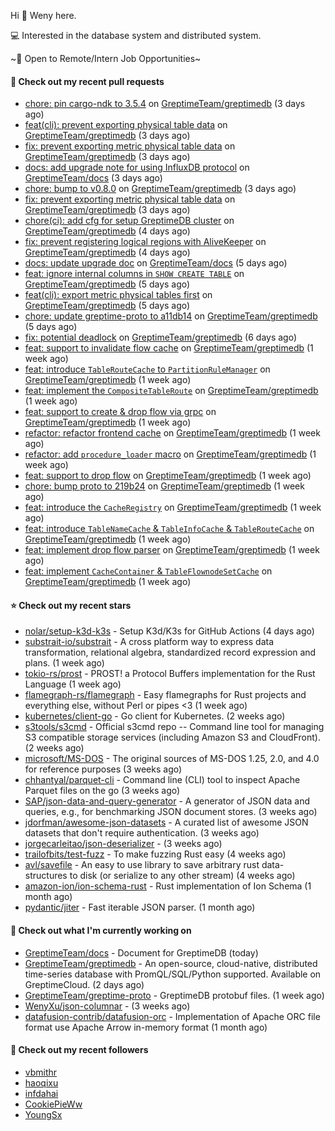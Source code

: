 Hi 👋 Weny here.

💻 Interested in the database system and distributed system.

~🍺 Open to Remote/Intern Job Opportunities~

#### 🔨 Check out my recent pull requests

- [chore: pin cargo-ndk to 3.5.4](https://github.com/GreptimeTeam/greptimedb/pull/3979) on [GreptimeTeam/greptimedb](https://github.com/GreptimeTeam/greptimedb) (3 days ago)
- [feat(cli): prevent exporting physical table data](https://github.com/GreptimeTeam/greptimedb/pull/3978) on [GreptimeTeam/greptimedb](https://github.com/GreptimeTeam/greptimedb) (3 days ago)
- [fix: prevent exporting metric physical table data](https://github.com/GreptimeTeam/greptimedb/pull/3975) on [GreptimeTeam/greptimedb](https://github.com/GreptimeTeam/greptimedb) (3 days ago)
- [docs: add upgrade note for using InfluxDB protocol](https://github.com/GreptimeTeam/docs/pull/963) on [GreptimeTeam/docs](https://github.com/GreptimeTeam/docs) (3 days ago)
- [chore: bump to v0.8.0](https://github.com/GreptimeTeam/greptimedb/pull/3971) on [GreptimeTeam/greptimedb](https://github.com/GreptimeTeam/greptimedb) (3 days ago)
- [fix: prevent exporting metric physical table data](https://github.com/GreptimeTeam/greptimedb/pull/3970) on [GreptimeTeam/greptimedb](https://github.com/GreptimeTeam/greptimedb) (3 days ago)
- [chore(ci): add cfg for setup GreptimeDB cluster](https://github.com/GreptimeTeam/greptimedb/pull/3967) on [GreptimeTeam/greptimedb](https://github.com/GreptimeTeam/greptimedb) (4 days ago)
- [fix: prevent registering logical regions with AliveKeeper](https://github.com/GreptimeTeam/greptimedb/pull/3965) on [GreptimeTeam/greptimedb](https://github.com/GreptimeTeam/greptimedb) (4 days ago)
- [docs: update upgrade doc](https://github.com/GreptimeTeam/docs/pull/958) on [GreptimeTeam/docs](https://github.com/GreptimeTeam/docs) (5 days ago)
- [feat: ignore internal columns in `SHOW CREATE TABLE`](https://github.com/GreptimeTeam/greptimedb/pull/3950) on [GreptimeTeam/greptimedb](https://github.com/GreptimeTeam/greptimedb) (5 days ago)
- [feat(cli): export metric physical tables first](https://github.com/GreptimeTeam/greptimedb/pull/3949) on [GreptimeTeam/greptimedb](https://github.com/GreptimeTeam/greptimedb) (5 days ago)
- [chore: update greptime-proto to a11db14](https://github.com/GreptimeTeam/greptimedb/pull/3942) on [GreptimeTeam/greptimedb](https://github.com/GreptimeTeam/greptimedb) (5 days ago)
- [fix: potential deadlock](https://github.com/GreptimeTeam/greptimedb/pull/3930) on [GreptimeTeam/greptimedb](https://github.com/GreptimeTeam/greptimedb) (6 days ago)
- [feat: support to invalidate flow cache](https://github.com/GreptimeTeam/greptimedb/pull/3926) on [GreptimeTeam/greptimedb](https://github.com/GreptimeTeam/greptimedb) (1 week ago)
- [feat: introduce `TableRouteCache` to `PartitionRuleManager`](https://github.com/GreptimeTeam/greptimedb/pull/3922) on [GreptimeTeam/greptimedb](https://github.com/GreptimeTeam/greptimedb) (1 week ago)
- [feat: implement the `CompositeTableRoute`](https://github.com/GreptimeTeam/greptimedb/pull/3918) on [GreptimeTeam/greptimedb](https://github.com/GreptimeTeam/greptimedb) (1 week ago)
- [feat: support to create &amp; drop flow via grpc](https://github.com/GreptimeTeam/greptimedb/pull/3915) on [GreptimeTeam/greptimedb](https://github.com/GreptimeTeam/greptimedb) (1 week ago)
- [refactor: refactor frontend cache](https://github.com/GreptimeTeam/greptimedb/pull/3912) on [GreptimeTeam/greptimedb](https://github.com/GreptimeTeam/greptimedb) (1 week ago)
- [refactor: add `procedure_loader` macro](https://github.com/GreptimeTeam/greptimedb/pull/3906) on [GreptimeTeam/greptimedb](https://github.com/GreptimeTeam/greptimedb) (1 week ago)
- [feat: support to drop flow](https://github.com/GreptimeTeam/greptimedb/pull/3900) on [GreptimeTeam/greptimedb](https://github.com/GreptimeTeam/greptimedb) (1 week ago)
- [chore: bump proto to 219b24](https://github.com/GreptimeTeam/greptimedb/pull/3899) on [GreptimeTeam/greptimedb](https://github.com/GreptimeTeam/greptimedb) (1 week ago)
- [feat: introduce the `CacheRegistry`](https://github.com/GreptimeTeam/greptimedb/pull/3896) on [GreptimeTeam/greptimedb](https://github.com/GreptimeTeam/greptimedb) (1 week ago)
- [feat: introduce `TableNameCache` &amp; `TableInfoCache` &amp; `TableRouteCache`](https://github.com/GreptimeTeam/greptimedb/pull/3895) on [GreptimeTeam/greptimedb](https://github.com/GreptimeTeam/greptimedb) (1 week ago)
- [feat: implement drop flow parser](https://github.com/GreptimeTeam/greptimedb/pull/3888) on [GreptimeTeam/greptimedb](https://github.com/GreptimeTeam/greptimedb) (1 week ago)
- [feat: implement `CacheContainer` &amp; `TableFlownodeSetCache`](https://github.com/GreptimeTeam/greptimedb/pull/3885) on [GreptimeTeam/greptimedb](https://github.com/GreptimeTeam/greptimedb) (1 week ago)

#### ⭐ Check out my recent stars

- [nolar/setup-k3d-k3s](https://github.com/nolar/setup-k3d-k3s) - Setup K3d/K3s for GitHub Actions (4 days ago)
- [substrait-io/substrait](https://github.com/substrait-io/substrait) - A cross platform way to express data transformation, relational algebra, standardized record expression and plans. (1 week ago)
- [tokio-rs/prost](https://github.com/tokio-rs/prost) - PROST! a Protocol Buffers implementation for the Rust Language (1 week ago)
- [flamegraph-rs/flamegraph](https://github.com/flamegraph-rs/flamegraph) - Easy flamegraphs for Rust projects and everything else, without Perl or pipes &lt;3 (1 week ago)
- [kubernetes/client-go](https://github.com/kubernetes/client-go) - Go client for Kubernetes. (2 weeks ago)
- [s3tools/s3cmd](https://github.com/s3tools/s3cmd) - Official s3cmd repo -- Command line tool for managing S3 compatible storage services (including Amazon S3 and CloudFront). (2 weeks ago)
- [microsoft/MS-DOS](https://github.com/microsoft/MS-DOS) - The original sources of MS-DOS 1.25, 2.0, and 4.0 for reference purposes (3 weeks ago)
- [chhantyal/parquet-cli](https://github.com/chhantyal/parquet-cli) - Command line (CLI) tool to inspect Apache Parquet files on the go (3 weeks ago)
- [SAP/json-data-and-query-generator](https://github.com/SAP/json-data-and-query-generator) - A generator of JSON data and queries, e.g., for benchmarking JSON document stores. (3 weeks ago)
- [jdorfman/awesome-json-datasets](https://github.com/jdorfman/awesome-json-datasets) - A curated list of awesome JSON datasets that don&#39;t require authentication. (3 weeks ago)
- [jorgecarleitao/json-deserializer](https://github.com/jorgecarleitao/json-deserializer) -  (3 weeks ago)
- [trailofbits/test-fuzz](https://github.com/trailofbits/test-fuzz) - To make fuzzing Rust easy (4 weeks ago)
- [avl/savefile](https://github.com/avl/savefile) - An easy to use library to save arbitrary rust data-structures to disk (or serialize to any other stream) (4 weeks ago)
- [amazon-ion/ion-schema-rust](https://github.com/amazon-ion/ion-schema-rust) - Rust implementation of Ion Schema (1 month ago)
- [pydantic/jiter](https://github.com/pydantic/jiter) - Fast iterable JSON parser. (1 month ago)

#### 👷 Check out what I'm currently working on

- [GreptimeTeam/docs](https://github.com/GreptimeTeam/docs) - Document for GreptimeDB (today)
- [GreptimeTeam/greptimedb](https://github.com/GreptimeTeam/greptimedb) - An open-source, cloud-native, distributed time-series database with PromQL/SQL/Python supported. Available on GreptimeCloud. (2 days ago)
- [GreptimeTeam/greptime-proto](https://github.com/GreptimeTeam/greptime-proto) - GreptimeDB protobuf files. (1 week ago)
- [WenyXu/json-columnar](https://github.com/WenyXu/json-columnar) -  (3 weeks ago)
- [datafusion-contrib/datafusion-orc](https://github.com/datafusion-contrib/datafusion-orc) - Implementation of Apache ORC file format use Apache Arrow in-memory format (1 month ago)

#### 👯 Check out my recent followers

- [vbmithr](https://github.com/vbmithr)
- [haoqixu](https://github.com/haoqixu)
- [infdahai](https://github.com/infdahai)
- [CookiePieWw](https://github.com/CookiePieWw)
- [YoungSx](https://github.com/YoungSx)


